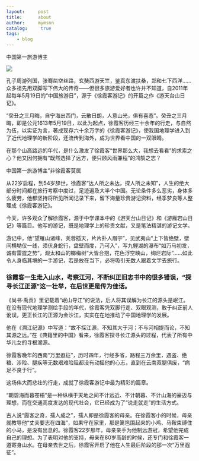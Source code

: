```yaml
---
layout:     post
title:      about
author:     mymsnn
catalog: 	 true
tags:
    - blog
---
```

中国第一旅游博主

![](https://pic.imgdb.cn/item/66a79b88d9c307b7e93806ed.jpg)

孔子周游列国，张骞凿空丝路，玄奘西游天竺，鉴真东渡扶桑，郑和七下西洋……众多祖先用双脚写下伟大的传奇——但很多旅游爱好者也许并不知道，自2011年起每年5月19日的“中国旅游日”，源于《徐霞客游记》的开篇之作《游天台山日记》。

“癸丑之三月晦，自宁海出西门，云散日朗，人意山光，俱有喜态”。癸丑之三月晦，即是公元1613年5月19日，以此为起点，徐霞客历经三十余年的行走，与自然为伍，以实证为言，著成现存六十余万字的《徐霞客游记》，使我国地理学进入到了近代地理学的新阶段，还流传到海外，成为世界看中国的一双眼睛。

在那个山高路远的年代，是什么激发了徐霞客“世界那么大，我想去看看”的求索之心？他又因何拥有“既然选择了远方，便只顾风雨兼程”的鸿鹄之志？

中国第一旅游博主”非徐霞客莫属

从22岁启程，到54岁辞世，徐霞客“达人所之未达，探人所之未知”，人生的绝大部分时间都在旅行考察中度过，足迹遍及大半个中国。无论条件多么恶劣，身体多么疲劳，他都坚持将所见所闻记录下来，留下海量珍贵游记资料，经季梦良等人整理成《徐霞客游记》。

今天，许多观众了解徐霞客，源于中学课本中的《游天台山日记》和《游雁宕山日记》等篇目。他写的游记，既是地理学上的珍贵文献，又是笔法精湛的游记文学。

游记中，他“望雁山诸峰，芙蓉插天，片片扑人眉宇”，见武夷山“上下皆绝壁，壁间横坳仅一线，须伏身蛇行，盘壁而度，乃可入”，写九鲤湖的瀑布“如万马初发，诚有雷霆之势”，观太和山的榔梅树“大皆合抱，花色浮空映山，绚烂岩际”……如此令人身临其境的一手游记，若是放在当下，必将吸引无数人跟着文字去旅行。


### 徐霞客一生走入山水，考察江河，不断纠正旧志书中的很多错误，“探寻长江正源”这一壮举，在后世更是传为佳话。

《尚书·禹贡》里记载着“岷山导江”的说法，后人将其误解为长江的源头是岷江。在没有现代地理学测绘手段的年代，徐霞客凭双脚行走、双眼观测，敢于纠正前人讹误，更正长江的正源为金沙江，实实在在地推动了中国地理学的发展。

他在《溯江纪源》中写道：“故不探江源，不知其大于河；不与河相提而论，不知其源之远。”在《典籍里的中国》看来，徐霞客探寻长江源头的过程，代表了所有中华儿女的寻根溯源。

徐霞客晚年的西南“万里遐征”，历时四年，行经多省，路程三万余里，遇盗、绝粮、涉险、腿疾等无数艰难险阻都没有动摇他的心志，直到在云南双腿俱废，“病足不良于行”。

这场伟大而悲壮的行走，成就了徐霞客游记中最为精彩的篇章。

“朝碧海而暮苍梧”是一种纵横于天地之间不计远近、不计朝暮、不计山海的豪迈与理想，而在交通高度发达的现代社会，它已经成为了“说走就走”的生活方式。

古人说“霞客之奇，孺人成之”，孺人即是徐霞客的母亲。在徐霞客小的时候，母亲就教导他“丈夫要志在四海”，如果守在家里，那是篱笆围起来的小鸡、马鞍束缚住的小马，是没有出息的。徐霞客22岁那年，母亲亲手为他制远游冠，希望他完成自己的理想。为了表明对他的支持，母亲在80岁高龄的时候，还专门和徐霞客一道寄身山水。在母亲去世之后，徐霞客开启了他在人生最后阶段的那一次“万里遐征”。



